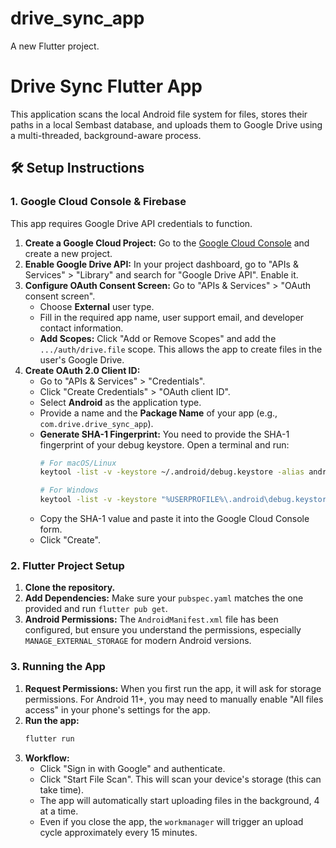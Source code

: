 # drive_sync_app

A new Flutter project.

# Drive Sync Flutter App

This application scans the local Android file system for files, stores their paths in a local Sembast database, and uploads them to Google Drive using a multi-threaded, background-aware process.

## 🛠️ Setup Instructions

### 1. Google Cloud Console & Firebase

This app requires Google Drive API credentials to function.

1.  **Create a Google Cloud Project:** Go to the [Google Cloud Console](https://console.cloud.google.com/) and create a new project.
2.  **Enable Google Drive API:** In your project dashboard, go to "APIs & Services" > "Library" and search for "Google Drive API". Enable it.
3.  **Configure OAuth Consent Screen:** Go to "APIs & Services" > "OAuth consent screen".
    * Choose **External** user type.
    * Fill in the required app name, user support email, and developer contact information.
    * **Add Scopes:** Click "Add or Remove Scopes" and add the `.../auth/drive.file` scope. This allows the app to create files in the user's Google Drive.
4.  **Create OAuth 2.0 Client ID:**
    * Go to "APIs & Services" > "Credentials".
    * Click "Create Credentials" > "OAuth client ID".
    * Select **Android** as the application type.
    * Provide a name and the **Package Name** of your app (e.g., `com.drive.drive_sync_app`).
    * **Generate SHA-1 Fingerprint:** You need to provide the SHA-1 fingerprint of your debug keystore. Open a terminal and run:
        ```bash
        # For macOS/Linux
        keytool -list -v -keystore ~/.android/debug.keystore -alias androiddebugkey -storepass android -keypass android

        # For Windows
        keytool -list -v -keystore "%USERPROFILE%\.android\debug.keystore" -alias androiddebugkey -storepass android -keypass android
        ```
    * Copy the SHA-1 value and paste it into the Google Cloud Console form.
    * Click "Create".

### 2. Flutter Project Setup

1.  **Clone the repository.**
2.  **Add Dependencies:** Make sure your `pubspec.yaml` matches the one provided and run `flutter pub get`.
3.  **Android Permissions:** The `AndroidManifest.xml` file has been configured, but ensure you understand the permissions, especially `MANAGE_EXTERNAL_STORAGE` for modern Android versions.

### 3. Running the App

1.  **Request Permissions:** When you first run the app, it will ask for storage permissions. For Android 11+, you may need to manually enable "All files access" in your phone's settings for the app.
2.  **Run the app:**
    ```bash
    flutter run
    ```
3.  **Workflow:**
    * Click "Sign in with Google" and authenticate.
    * Click "Start File Scan". This will scan your device's storage (this can take time).
    * The app will automatically start uploading files in the background, 4 at a time.
    * Even if you close the app, the `workmanager` will trigger an upload cycle approximately every 15 minutes.

